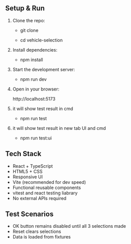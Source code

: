 ## Setup & Run

1. Clone the repo:

    - git clone <your-repo-url>

    - cd vehicle-selection


2. Install dependencies:
    
    - npm install


3. Start the development server:
    
    - npm run dev


4. Open in your browser:

    http://localhost:5173

5. it will show test result in cmd
    
    - npm run test
    

6. it will show test result in new tab UI and cmd
    
    - npm run test:ui
    


## Tech Stack

- React + TypeScript
- HTML5 + CSS
- Responsive UI
- Vite (recommended for dev speed)
- Functional reusable components
- vitest and react testing liabrary
- No external APIs required

## Test Scenarios

- OK button remains disabled until all 3 selections made
- Reset clears selections
- Data is loaded from fixtures

